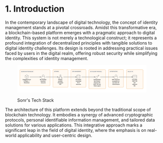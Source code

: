 # 1. Introduction

In the contemporary landscape of digital technology, the concept of identity management stands at a pivotal crossroads. Amidst this transformative era, a blockchain-based platform emerges with a pragmatic approach to digital identity. This system is not merely a technological construct; it represents a profound integration of decentralized principles with tangible solutions to digital identity challenges. Its design is rooted in addressing practical issues faced by users in the digital realm, offering robust security while simplifying the complexities of identity management.

<figure><img src="../../.gitbook/assets/image (1) (1).png" alt=""><figcaption><p>Sonr's Tech Stack</p></figcaption></figure>

The architecture of this platform extends beyond the traditional scope of blockchain technology. It embodies a synergy of advanced cryptographic protocols, personal identifiable information management, and tailored data solutions for various applications. This integrative approach marks a significant leap in the field of digital identity, where the emphasis is on real-world applicability and user-centric design.
